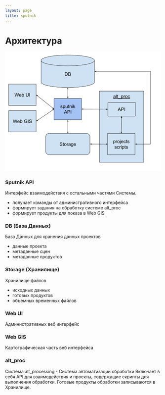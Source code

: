 ```yaml
---
layout: page
title: sputnik
---
```

# Архитектура

![](../../img/architecture.svg)

### Sputnik API
Интерфейс взаимодействия с остальными частями Системы.
- получает команды от административного интерфейса
- формирует задания на обработку системе alt_proc
- формирует продукты для показа в Web GIS

### DB (База Данных)
База Данных для хранения данных проектов
- данные проекта
- метаданные сцен
- метаданные продуктов 

### Storage (Хранилище)
Хранилище файлов
- исходных данных
- готовых продуктов
- объемных временных файлов

### Web UI
Административных веб интерфейс

### Web GIS
Картографическая часть веб интерфейса

### alt_proc
Система alt_processing - Система автоматизации обработки
Включает в себя API для взаимодействия и проекты, содержащие скрипты для 
выполнения обработки. Готовые продукты обработки записываются в Хранилище.
 
 